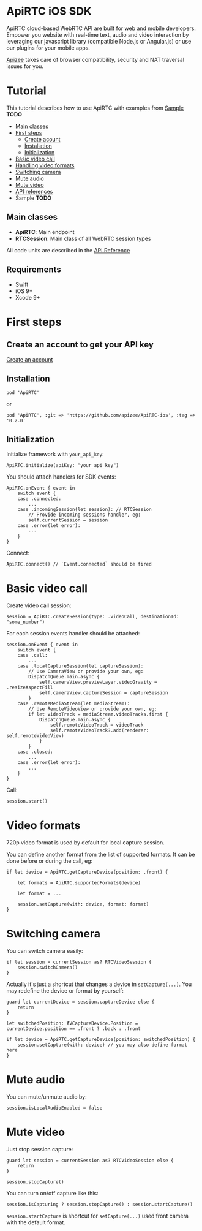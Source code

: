 # ApiRTC iOS SDK

ApiRTC cloud-based WebRTC API are built for web and mobile developers. Empower you website with real-time text, audio and video interaction by leveraging our javascript library (compatible Node.js or Angular.js) or use our plugins for your mobile apps. 

[Apizee](https://apizee.com/) takes care of browser compatibility, security and NAT traversal issues for you.

# Tutorial
This tutorial describes how to use ApiRTC with examples from [Sample](TODO) **TODO**

* [Main classes](#main-classes)
* [First steps](#first-steps)
    - [Create acount](#create-an-account-to-get-your-api-key)
    - [Installation](#installation)
    - [Initialization](#initialization)
* [Basic video call](#basic-video-call)
* [Handling video formats](#video-formats)
* [Switching camera](#switching-camera)
* [Mute audio](#mute-audio)
* [Mute video](#mute-video)
* [API references](http://docv2.apizee.com/sdk/ios/index.html)
* Sample **TODO**

## Main classes

* **ApiRTC**: Main endpoint
* **RTCSession**: Main class of all WebRTC session types

All code units are described in the [API Reference](http://docv2.apizee.com/sdk/ios/index.html)

## Requirements

* Swift
* iOS 9+
* Xcode 9+

# First steps

## Create an account to get your API key

[Create an account](https://apirtc.com/get-key/)

## Installation

```
pod 'ApiRTC'
```

or

```
pod 'ApiRTC', :git => 'https://github.com/apizee/ApiRTC-ios', :tag => '0.2.0'
```

## Initialization


Initialize framework with `your_api_key`:

```
ApiRTC.initialize(apiKey: "your_api_key")
```

You should attach handlers for SDK events:

```
ApiRTC.onEvent { event in
    switch event {
    case .connected:
        ...
    case .incomingSession(let session): // RTCSession
        // Provide incoming sessions handler, eg:
        self.currentSession = session
    case .error(let error):
        ...
    }
}

```
Connect:

```
ApiRTC.connect() // `Event.connected` should be fired
```

# Basic video call

Create video call session:

```
session = ApiRTC.createSession(type: .videoCall, destinationId: "some_number")
```

For each session events handler should be attached:

```
session.onEvent { event in
    switch event {
    case .call:
        ...
    case .localCaptureSession(let captureSession):
        // Use CameraView or provide your own, eg:
        DispatchQueue.main.async {
            self.cameraView.previewLayer.videoGravity = .resizeAspectFill
            self.cameraView.captureSession = captureSession
        }
    case .remoteMediaStream(let mediaStream):
        // Use RemoteVideoView or provide your own, eg:
        if let videoTrack = mediaStream.videoTracks.first {
            DispatchQueue.main.async {
                self.remoteVideoTrack = videoTrack
                self.remoteVideoTrack?.add(renderer: self.remoteVideoView)
            }
        }
    case .closed:
        ...
    case .error(let error):
        ...
    }
}
```

Call:

```
session.start()
```

# Video formats

720p video format is used by default for local capture session.

You can define another format from the list of supported formats. It can be done before or during the call, eg:

```
if let device = ApiRTC.getCaptureDevice(position: .front) {
    
    let formats = ApiRTC.supportedFormats(device)
    
    let format = ...
    
    session.setCapture(with: device, format: format)
}
```

# Switching camera

You can switch camera easily:

```
if let session = currentSession as? RTCVideoSession {
    session.switchCamera()
}
```

Actually it's just a shortcut that changes a device in `setCapture(...)`. You may redefine the device or format by yourself:

```
guard let currentDevice = session.captureDevice else {
    return
}

let switchedPosition: AVCaptureDevice.Position = currentDevice.position == .front ? .back : .front

if let device = ApiRTC.getCaptureDevice(position: switchedPosition) {
    session.setCapture(with: device) // you may also define format here
}
```

# Mute audio

You can mute/unmute audio by:

```
session.isLocalAudioEnabled = false
```

# Mute video

Just stop session capture:

```
guard let session = currentSession as? RTCVideoSession else {
    return
}

session.stopCapture()
```

You can turn on/off capture like this:

```
session.isCapturing ? session.stopCapture() : session.startCapture()
```

`session.startCapture` is shortcut for `setCapture(...)` used front camera with the default format.
